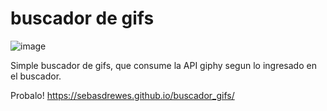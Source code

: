 # buscador de gifs
![image](https://user-images.githubusercontent.com/81722772/122662104-d4ae6380-d166-11eb-8a6c-0ed41c0925ea.png)

Simple buscador de gifs, que consume la API giphy segun lo ingresado en el buscador.

Probalo! https://sebasdrewes.github.io/buscador_gifs/
